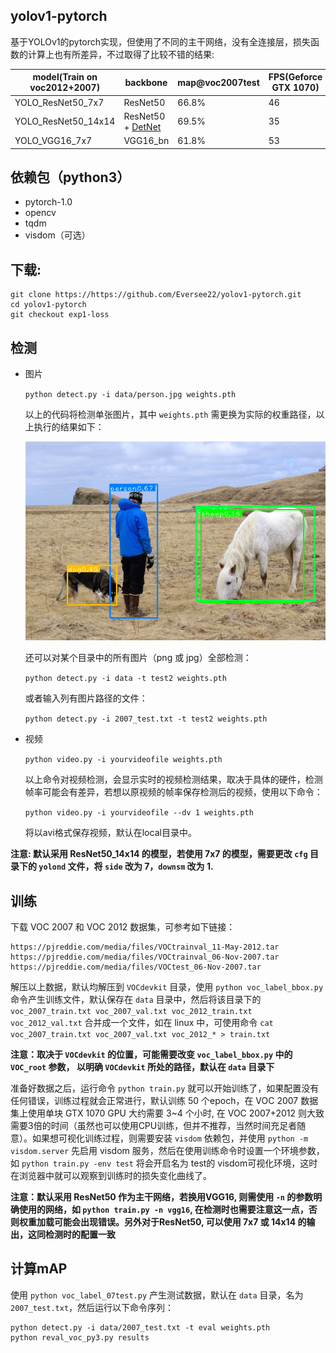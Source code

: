 ## yolov1-pytorch
基于YOLOv1的pytorch实现，但使用了不同的主干网络，没有全连接层，损失函数的计算上也有所差异，不过取得了比较不错的结果:

| model(Train on voc2012+2007)|  backbone          | map@voc2007test | FPS(Geforce GTX 1070)  |
| --------------------        |  ------------      | ----------      | -------   |
| YOLO_ResNet50_7x7           |  ResNet50          | 66.8%           |  46   |
| YOLO_ResNet50_14x14         |  ResNet50 + [DetNet](https://arxiv.org/abs/1804.06215) | 69.5%           |  35   |
| YOLO_VGG16_7x7              |  VGG16_bn             | 61.8%           |  53   |

## 依赖包（python3）
- pytorch-1.0
- opencv
- tqdm
- visdom（可选）

## 下载:  
  ```
  git clone https://https://github.com/Eversee22/yolov1-pytorch.git  
  cd yolov1-pytorch  
  git checkout exp1-loss
  ```

## 检测  

  * 图片

    `python detect.py -i data/person.jpg weights.pth`

    以上的代码将检测单张图片，其中 `weights.pth` 需更换为实际的权重路径，以上执行的结果如下：  

    ![](det/bbox_person.png)

    还可以对某个目录中的所有图片（png 或 jpg）全部检测：  

    `python detect.py -i data -t test2 weights.pth `

    或者输入列有图片路径的文件：  

    `python detect.py -i 2007_test.txt -t test2 weights.pth`

  * 视频

    `python video.py -i yourvideofile weights.pth`

    以上命令对视频检测，会显示实时的视频检测结果，取决于具体的硬件，检测帧率可能会有差异，若想以原视频的帧率保存检测后的视频，使用以下命令：  

    `python video.py -i yourvideofile --dv 1 weights.pth`

    将以avi格式保存视频，默认在local目录中。

  **注意: 默认采用 ResNet50_14x14 的模型，若使用 7x7 的模型，需要更改 `cfg` 目录下的 `yolond` 文件，将 `side` 改为 7，`downsm` 改为 1.**

## 训练  
  下载 VOC 2007 和 VOC 2012 数据集，可参考如下链接：  
  ```
  https://pjreddie.com/media/files/VOCtrainval_11-May-2012.tar
  https://pjreddie.com/media/files/VOCtrainval_06-Nov-2007.tar
  https://pjreddie.com/media/files/VOCtest_06-Nov-2007.tar
  ```
  解压以上数据，默认均解压到 `VOCdevkit` 目录，使用 `python voc_label_bbox.py` 命令产生训练文件，默认保存在 `data` 目录中，然后将该目录下的   
  `voc_2007_train.txt voc_2007_val.txt voc_2012_train.txt voc_2012_val.txt`
  合并成一个文件，如在 linux 中，可使用命令 `cat voc_2007_train.txt voc_2007_val.txt voc_2012_* > train.txt`

  **注意：取决于 `VOCdevkit` 的位置，可能需要改变 `voc_label_bbox.py` 中的 `VOC_root` 参数， 以明确 `VOCdevkit` 所处的路径，默认在 `data` 目录下**

  准备好数据之后，运行命令 `python train.py` 就可以开始训练了，如果配置没有任何错误，训练过程就会正常进行，默认训练 50 个epoch，在 VOC 2007 数据集上使用单块 GTX 1070 GPU 大约需要 3~4 个小时, 在 VOC 2007+2012 则大致需要3倍的时间（虽然也可以使用CPU训练，但并不推荐，当然时间充足者随意）。如果想可视化训练过程，则需要安装 `visdom` 依赖包，并使用 `python -m visdom.server` 先启用 visdom 服务，然后在使用训练命令时设置一个环境参数，如 `python train.py -env test` 将会开启名为 test的 visdom可视化环境，这时在浏览器中就可以观察到训练时的损失变化曲线了。

  **注意：默认采用 ResNet50 作为主干网络，若换用VGG16, 则需使用 `-n` 的参数明确使用的网络，如 `python train.py -n vgg16`, 在检测时也需要注意这一点，否则权重加载可能会出现错误。另外对于ResNet50, 可以使用 7x7 或 14x14 的输出，这同检测时的配置一致**

## 计算mAP
  使用 `python voc_label_07test.py` 产生测试数据，默认在 `data` 目录，名为 `2007_test.txt`，然后运行以下命令序列：  
  ```
  python detect.py -i data/2007_test.txt -t eval weights.pth
  python reval_voc_py3.py results
  ```

